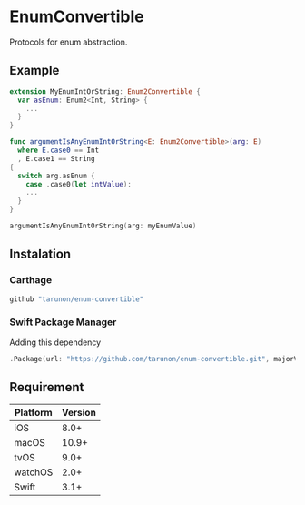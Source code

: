 # EnumConvertible

Protocols for enum abstraction.

## Example
```swift
extension MyEnumIntOrString: Enum2Convertible {
  var asEnum: Enum2<Int, String> {
    ...
  }
}

func argumentIsAnyEnumIntOrString<E: Enum2Convertible>(arg: E) 
  where E.case0 == Int
  , E.case1 == String 
{
  switch arg.asEnum {
    case .case0(let intValue):
    ...
  }
}

argumentIsAnyEnumIntOrString(arg: myEnumValue)
```

## Instalation
### Carthage
```ruby
github "tarunon/enum-convertible"
```

### Swift Package Manager
Adding this dependency
```swift
.Package(url: "https://github.com/tarunon/enum-convertible.git", majorVersion: 0)
```

## Requirement
Platform | Version
--- | ---
iOS | 8.0+
macOS | 10.9+
tvOS | 9.0+
watchOS | 2.0+
Swift | 3.1+
